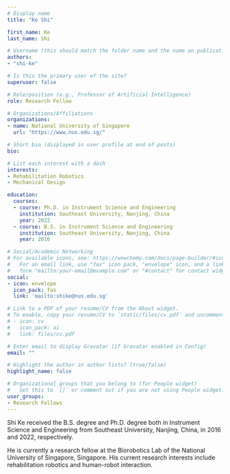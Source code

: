 ```yaml
---
# Display name
title: "Ke Shi"

first_name: Ke
last_name: Shi

# Username (this should match the folder name and the name on publications)
authors:
- "shi-ke"

# Is this the primary user of the site?
superuser: false

# Role/position (e.g., Professor of Artificial Intelligence)
role: Research Fellow

# Organizations/Affiliations
organizations:
- name: National University of Singapore
  url: "https://www.nus.edu.sg/"

# Short bio (displayed in user profile at end of posts)
bio: 

# List each interest with a dash
interests:
- Rehabilitation Robotics
- Mechanical Design

education:
  courses:
  - course: Ph.D. in Instrument Science and Engineering
    institution: Southeast University, Nanjing, China
    year: 2022
  - course: B.S. in Instrument Science and Engineering
    institution: Southeast University, Nanjing, China
    year: 2016

# Social/Academic Networking
# For available icons, see: https://wowchemy.com/docs/page-builder/#icons
#   For an email link, use "fas" icon pack, "envelope" icon, and a link in the
#   form "mailto:your-email@example.com" or "#contact" for contact widget.
social:
- icon: envelope
  icon_pack: fas
  link: 'mailto:shike@nus.edu.sg'

# Link to a PDF of your resume/CV from the About widget.
# To enable, copy your resume/CV to `static/files/cv.pdf` and uncomment the lines below.
# - icon: cv
#   icon_pack: ai
#   link: files/cv.pdf

# Enter email to display Gravatar (if Gravatar enabled in Config)
email: ""

# Highlight the author in author lists? (true/false)
highlight_name: false

# Organizational groups that you belong to (for People widget)
#   Set this to `[]` or comment out if you are not using People widget.
user_groups:
- Research Fellows
---
```


Shi Ke received the B.S. degree and Ph.D. degree both in Instrument Science and Engineering from Southeast University, Nanjing, China, in 2016 and 2022, respectively.

He is currently a research fellow at the Biorobotics Lab of the National University of Singapore, Singapore. His current research interests include rehabilitation robotics and human-robot interaction.
